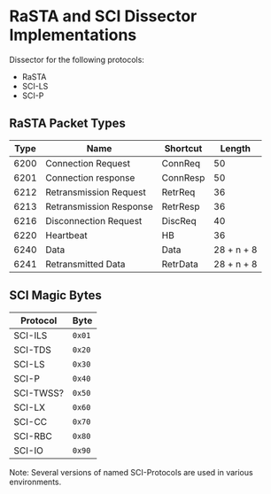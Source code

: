 # RaSTA and SCI Dissector Implementations

Dissector for the following protocols:

* RaSTA
* SCI-LS
* SCI-P

## RaSTA Packet Types

| Type | Name                    | Shortcut | Length     |
| ---- | ----------------------- | -------- | ---------- |
| 6200 | Connection Request      | ConnReq  | 50         |
| 6201 | Connection response     | ConnResp | 50         |
| 6212 | Retransmission Request  | RetrReq  | 36         |
| 6213 | Retransmission Response | RetrResp | 36         |
| 6216 | Disconnection Request   | DiscReq  | 40         |
| 6220 | Heartbeat               | HB       | 36         |
| 6240 | Data                    | Data     | 28 + n + 8 |
| 6241 | Retransmitted Data      | RetrData | 28 + n + 8 |

## SCI Magic Bytes

| Protocol | Byte   |
| -------- | ------ |
| SCI-ILS  | `0x01` |
| SCI-TDS  | `0x20` |
| SCI-LS   | `0x30` |
| SCI-P    | `0x40` |
| SCI-TWSS?| `0x50` |
| SCI-LX   | `0x60` |
| SCI-CC   | `0x70` |
| SCI-RBC  | `0x80` |
| SCI-IO   | `0x90` |

Note: Several versions of named SCI-Protocols are used in various environments.